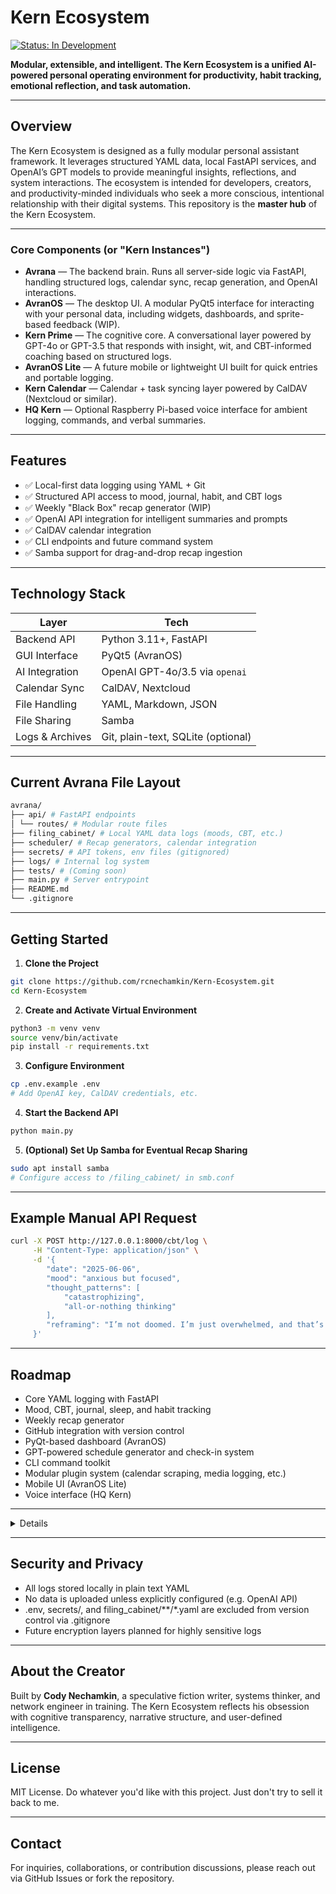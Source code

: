 # Kern Ecosystem
[![Status: In Development](https://img.shields.io/badge/status-in_development-yellow)]()

**Modular, extensible, and intelligent. The Kern Ecosystem is a unified AI-powered personal operating environment for productivity, habit tracking, emotional reflection, and task automation.**

---

## Overview

The Kern Ecosystem is designed as a fully modular personal assistant framework. It leverages structured YAML data, local FastAPI services, and OpenAI’s GPT models to provide meaningful insights, reflections, and system interactions. The ecosystem is intended for developers, creators, and productivity-minded individuals who seek a more conscious, intentional relationship with their digital systems.
This repository is the **master hub** of the Kern Ecosystem.

---

### Core Components (or "Kern Instances")

- **Avrana** — The backend brain. Runs all server-side logic via FastAPI, handling structured logs, calendar sync, recap generation, and OpenAI interactions.
- **AvranOS** — The desktop UI. A modular PyQt5 interface for interacting with your personal data, including widgets, dashboards, and sprite-based feedback (WIP).
- **Kern Prime** — The cognitive core. A conversational layer powered by GPT-4o or GPT-3.5 that responds with insight, wit, and CBT-informed coaching based on structured logs.
- **AvranOS Lite** — A future mobile or lightweight UI built for quick entries and portable logging.
- **Kern Calendar** — Calendar + task syncing layer powered by CalDAV (Nextcloud or similar).
- **HQ Kern** — Optional Raspberry Pi-based voice interface for ambient logging, commands, and verbal summaries.

---

## Features

- ✅ Local-first data logging using YAML + Git
- ✅ Structured API access to mood, journal, habit, and CBT logs
- ✅ Weekly "Black Box" recap generator (WIP)
- ✅ OpenAI API integration for intelligent summaries and prompts
- ✅ CalDAV calendar integration
- ✅ CLI endpoints and future command system
- ✅ Samba support for drag-and-drop recap ingestion

---

## Technology Stack

| Layer            | Tech                        |
|------------------|-----------------------------|
| Backend API      | Python 3.11+, FastAPI       |
| GUI Interface    | PyQt5 (AvranOS)             |
| AI Integration   | OpenAI GPT-4o/3.5 via `openai` |
| Calendar Sync    | CalDAV, Nextcloud           |
| File Handling    | YAML, Markdown, JSON        |
| File Sharing     | Samba                       |
| Logs & Archives  | Git, plain-text, SQLite (optional) |

---


## Current Avrana File Layout

```bash
avrana/
├── api/ # FastAPI endpoints
│ └── routes/ # Modular route files
├── filing_cabinet/ # Local YAML data logs (moods, CBT, etc.)
├── scheduler/ # Recap generators, calendar integration
├── secrets/ # API tokens, env files (gitignored)
├── logs/ # Internal log system
├── tests/ # (Coming soon)
├── main.py # Server entrypoint
├── README.md
└── .gitignore
```

---

## Getting Started

1. **Clone the Project**
```bash
git clone https://github.com/rcnechamkin/Kern-Ecosystem.git
cd Kern-Ecosystem
```

2. **Create and Activate Virtual Environment**
```bash
python3 -m venv venv
source venv/bin/activate
pip install -r requirements.txt
```

3. **Configure Environment**
```bash
cp .env.example .env
# Add OpenAI key, CalDAV credentials, etc.
```

4. **Start the Backend API**
```bash
python main.py
```

5. **(Optional) Set Up Samba for Eventual Recap Sharing**
```bash
sudo apt install samba
# Configure access to /filing_cabinet/ in smb.conf
```
---

## Example Manual API Request

```bash
curl -X POST http://127.0.0.1:8000/cbt/log \
     -H "Content-Type: application/json" \
     -d '{
        "date": "2025-06-06",
        "mood": "anxious but focused",
        "thought_patterns": [
            "catastrophizing",
            "all-or-nothing thinking"
        ],
        "reframing": "I’m not doomed. I’m just overwhelmed, and that’s temporary."
     }'
```

---

## Roadmap
- Core YAML logging with FastAPI
- Mood, CBT, journal, sleep, and habit tracking
- Weekly recap generator
- GitHub integration with version control
- PyQt-based dashboard (AvranOS)
- GPT-powered schedule generator and check-in system
- CLI command toolkit
- Modular plugin system (calendar scraping, media logging, etc.)
- Mobile UI (AvranOS Lite)
- Voice interface (HQ Kern)

---

<details>
Planned Kern Ecosystem Layout (Monorepo)

```bash
kern-ecosystem/
├── backend/             # Avrana: FastAPI routes and logic
├── frontend/            # AvranOS: GUI layer
├── mobile/              # AvranOS Lite
├── calendar/            # Kern Calendar sync + scheduling tools
├── filing_cabinet/      # Structured logs (CBT, moods, habits)
├── auth/                # Optional permissions & token logic
├── avranos_gui/         # GUI widget logic & sprite interaction
├── config/              # Config files and YAML profiles
├── data/                # SQLite snapshots, backups, etc.
├── secrets/             # OpenAI keys, login tokens (gitignored)
├── logs/                # CLI logs, error tracking
├── scheduler/           # Recap generators, task engines
├── utils/               # CLI tools, file parsers, formatters
├── main.py              # Entry point to FastAPI
├── .gitignore           # Hides venv/, secrets, YAML logs
└── README.md            # This file
```
</details>

---

 ## Security and Privacy
- All logs stored locally in plain text YAML
- No data is uploaded unless explicitly configured (e.g. OpenAI API)
- .env, secrets/, and filing_cabinet/**/*.yaml are excluded from version control via .gitignore
- Future encryption layers planned for highly sensitive logs

---

## About the Creator
Built by **Cody Nechamkin**, a speculative fiction writer, systems thinker, and network engineer in training. The Kern Ecosystem reflects his obsession with cognitive transparency, narrative structure, and user-defined intelligence.

---

## License

MIT License. Do whatever you'd like with this project. Just don't try to sell it back to me.

---

## Contact

For inquiries, collaborations, or contribution discussions, please reach out via GitHub Issues or fork the repository.


